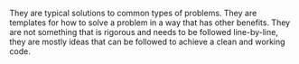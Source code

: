 They are typical solutions to common types of problems. They are templates for how to solve a problem in a way that has other benefits. They are not something that is rigorous and needs to be followed line-by-line, they are mostly ideas that can be followed to achieve a clean and working code.

